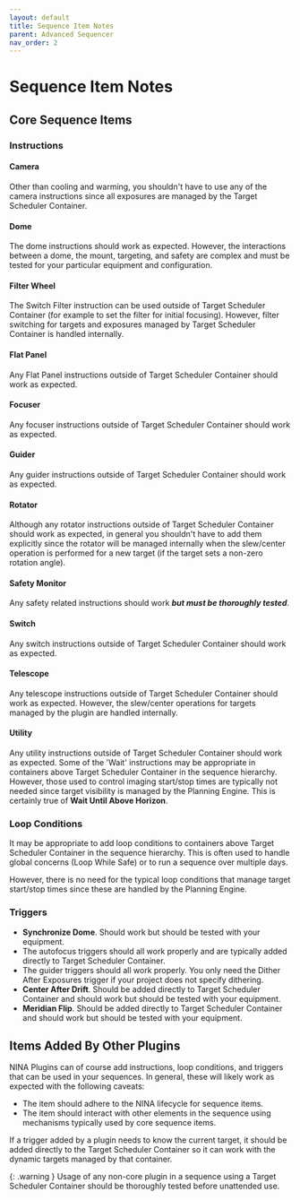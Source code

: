 ```yaml
---
layout: default
title: Sequence Item Notes
parent: Advanced Sequencer
nav_order: 2
---
```


# Sequence Item Notes

## Core Sequence Items

### Instructions

#### Camera
Other than cooling and warming, you shouldn't have to use any of the camera instructions since all exposures are managed by the Target Scheduler Container.

#### Dome
The dome instructions should work as expected.  However, the interactions between a dome, the mount, targeting, and safety are complex and must be tested for your particular equipment and configuration.

#### Filter Wheel
The Switch Filter instruction can be used outside of Target Scheduler Container (for example to set the filter for initial focusing).  However, filter switching for targets and exposures managed by Target Scheduler Container is handled internally.

#### Flat Panel
Any Flat Panel instructions outside of Target Scheduler Container should work as expected.

#### Focuser
Any focuser instructions outside of Target Scheduler Container should work as expected.

#### Guider
Any guider instructions outside of Target Scheduler Container should work as expected.

#### Rotator
Although any rotator instructions outside of Target Scheduler Container should work as expected, in general you shouldn't have to add them explicitly since the rotator will be managed internally when the slew/center operation is performed for a new target (if the target sets a non-zero rotation angle).

#### Safety Monitor
Any safety related instructions should work **_but must be thoroughly tested_**.

#### Switch
Any switch instructions outside of Target Scheduler Container should work as expected.

#### Telescope
Any telescope instructions outside of Target Scheduler Container should work as expected.  However, the slew/center operations for targets managed by the plugin are handled internally.

#### Utility
Any utility instructions outside of Target Scheduler Container should work as expected.  Some of the 'Wait' instructions may be appropriate in containers above Target Scheduler Container in the sequence hierarchy.  However, those used to control imaging start/stop times are typically not needed since target visibility is managed by the Planning Engine.  This is certainly true of **Wait Until Above Horizon**.

### Loop Conditions
It may be appropriate to add loop conditions to containers above Target Scheduler Container in the sequence hierarchy.  This is often used to handle global concerns (Loop While Safe) or to run a sequence over multiple days.

However, there is no need for the typical loop conditions that manage target start/stop times since these are handled by the Planning Engine.

### Triggers
* **Synchronize Dome**.  Should work but should be tested with your equipment.
* The autofocus triggers should all work properly and are typically added directly to Target Scheduler Container.
* The guider triggers should all work properly.  You only need the Dither After Exposures trigger if your project does not specify dithering.
* **Center After Drift**.  Should be added directly to Target Scheduler Container and should work but should be tested with your equipment.
* **Meridian Flip**.  Should be added directly to Target Scheduler Container and should work but should be tested with your equipment.

## Items Added By Other Plugins

NINA Plugins can of course add instructions, loop conditions, and triggers that can be used in your sequences.  In general, these will likely work as expected with the following caveats:
* The item should adhere to the NINA lifecycle for sequence items.
* The item should interact with other elements in the sequence using mechanisms typically used by core sequence items.

If a trigger added by a plugin needs to know the current target, it should be added directly to the Target Scheduler Container so it can work with the dynamic targets managed by that container.

{: .warning }
Usage of any non-core plugin in a sequence using a Target Scheduler Container should be thoroughly tested before unattended use.
